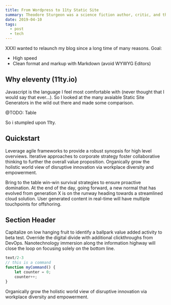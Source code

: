 ```yaml
---
title: From Wordpress to 11ty Static Site
summary: Theodore Sturgeon was a science fiction author, critic, and the basis for Kurt Vonnegut's recurring character Kilgore Trout. He was prolific, authoring over 200 pieces himself and critiquing around 400 others.
date: 2019-04-10
tags:
  - post
  - tech
---
```


XXXI wanted to relaunch my blog since a long time of many reasons. Goal:


- High speed
- Clean format and markup with Markdown (avoid WYWYG Editors) 


## Why eleventy (11ty.io)

Javascript is the language I feel most comfortable with (never thought that I would say that ever...). So I looked at the many avaiable Static Site Generators in the wild out there and made some comparison. 

@TODO: Table

So i stumpled upon 11ty.


## Quickstart

Leverage agile frameworks to provide a robust synopsis for high level overviews. Iterative approaches to corporate strategy foster collaborative thinking to further the overall value proposition. Organically grow the holistic world view of disruptive innovation via workplace diversity and empowerment.

Bring to the table win-win survival strategies to ensure proactive domination. At the end of the day, going forward, a new normal that has evolved from generation X is on the runway heading towards a streamlined cloud solution. User generated content in real-time will have multiple touchpoints for offshoring.

## Section Header

Capitalize on low hanging fruit to identify a ballpark value added activity to beta test. Override the digital divide with additional clickthroughs from DevOps. Nanotechnology immersion along the information highway will close the loop on focusing solely on the bottom line.

```js 
text/2-3
// this is a command
function myCommand() {
	let counter = 0;
	counter++;
}
```
Organically grow the holistic world view of disruptive innovation via workplace diversity and empowerment.
